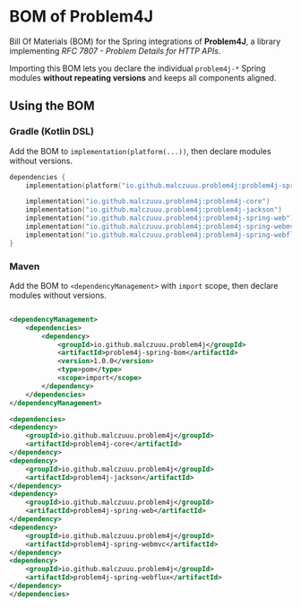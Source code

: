 # BOM of Problem4J

Bill Of Materials (BOM) for the Spring integrations of **Problem4J**, a library implementing *RFC 7807 - Problem Details
for HTTP APIs*.

Importing this BOM lets you declare the individual `problem4j-*` Spring modules **without repeating versions** and keeps
all components aligned.

## Using the BOM

### Gradle (Kotlin DSL)

Add the BOM to `implementation(platform(...))`, then declare modules without versions.

```kotlin
dependencies {
    implementation(platform("io.github.malczuuu.problem4j:problem4j-spring-bom:1.0.0"))

    implementation("io.github.malczuuu.problem4j:problem4j-core")
    implementation("io.github.malczuuu.problem4j:problem4j-jackson")
    implementation("io.github.malczuuu.problem4j:problem4j-spring-web")
    implementation("io.github.malczuuu.problem4j:problem4j-spring-webmvc")
    implementation("io.github.malczuuu.problem4j:problem4j-spring-webflux")
}
```

### Maven

Add the BOM to `<dependencyManagement>` with `import` scope, then declare modules without versions.

```xml

<dependencyManagement>
    <dependencies>
        <dependency>
            <groupId>io.github.malczuuu.problem4j</groupId>
            <artifactId>problem4j-spring-bom</artifactId>
            <version>1.0.0</version>
            <type>pom</type>
            <scope>import</scope>
        </dependency>
    </dependencies>
</dependencyManagement>

<dependencies>
<dependency>
    <groupId>io.github.malczuuu.problem4j</groupId>
    <artifactId>problem4j-core</artifactId>
</dependency>
<dependency>
    <groupId>io.github.malczuuu.problem4j</groupId>
    <artifactId>problem4j-jackson</artifactId>
</dependency>
<dependency>
    <groupId>io.github.malczuuu.problem4j</groupId>
    <artifactId>problem4j-spring-web</artifactId>
</dependency>
<dependency>
    <groupId>io.github.malczuuu.problem4j</groupId>
    <artifactId>problem4j-spring-webmvc</artifactId>
</dependency>
<dependency>
    <groupId>io.github.malczuuu.problem4j</groupId>
    <artifactId>problem4j-spring-webflux</artifactId>
</dependency>
</dependencies>
```
